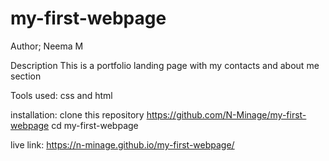 # my-first-webpage
Author; Neema M

Description
This is a portfolio landing page with my contacts and about me section

Tools used:
css and html

installation:
clone this repository https://github.com/N-Minage/my-first-webpage
cd my-first-webpage

live link: https://n-minage.github.io/my-first-webpage/



